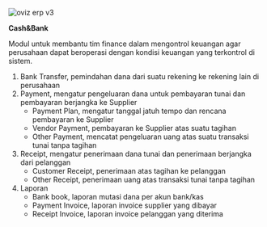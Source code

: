 
![oviz erp v3](https://github.com/user-attachments/assets/fac5f350-1e6f-4081-84af-476c4c5e19eb)

**Cash&Bank**

Modul untuk membantu tim finance dalam mengontrol keuangan agar perusahaan dapat beroperasi dengan kondisi keuangan yang terkontrol di sistem.
1. Bank Transfer, pemindahan dana dari suatu rekening ke rekening lain di perusahaan
2. Payment, mengatur pengeluaran dana untuk pembayaran tunai dan pembayaran berjangka ke Supplier
   - Payment Plan, mengatur tanggal jatuh tempo dan rencana pembayaran ke Supplier
   - Vendor Payment, pembayaran ke Supplier atas suatu tagihan
   - Other Payment, mencatat pengeluaran uang atas suatu transaksi tunai tanpa tagihan
3. Receipt, mengatur penerimaan dana tunai dan penerimaan berjangka dari pelanggan
   - Customer Receipt, penerimaan atas tagihan ke pelanggan
   - Other Receipt, penerimaan uang atas transaksi tunai tanpa tagihan
4. Laporan
   - Bank book, laporan mutasi dana per akun bank/kas
   - Payment Invoice, laporan invoice supplier yang dibayar
   - Receipt Invoice, laporan invoice pelanggan yang diterima
